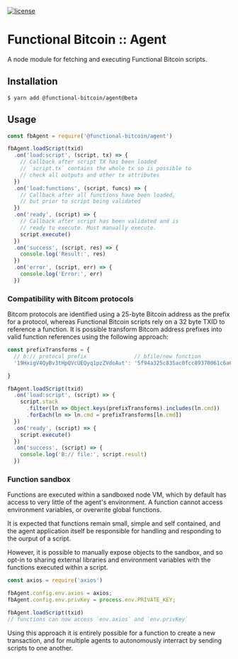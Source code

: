[![license](https://img.shields.io/github/license/functional-bitcoin/library.svg)](https://github.com/functional-bitcoin/library/blob/master/license.md)

# Functional Bitcoin :: Agent

A node module for fetching and executing Functional Bitcoin scripts.

## Installation

```console
$ yarn add @functional-bitcoin/agent@beta
```

## Usage

```javascript
const fbAgent = require('@functional-bitcoin/agent')

fbAgent.loadScript(txid)
  .on('load:script', (script, tx) => {
    // Callback after script TX has been loaded
    // `script.tx` contains the whole tx so is possible to
    // check all outputs and other tx attributes
  })
  .on('load:functions', (script, funcs) => {
    // Callback after all functions have been loaded,
    // but prior to script being validated
  })
  .on('ready', (script) => {
    // Callback after script has been validated and is
    // ready to execute. Must manually execute.
    script.execute()
  })
  .on('success', (script, res) => {
    console.log('Result:', res)
  })
  .on('error', (script, err) => {
    console.log('Error:', err)
  })

```

### Compatibility with Bitcom protocols

Bitcom protocols are identified using a 25-byte Bitcoin address as the prefix for a protocol, whereas Functional Bitcoin scripts rely on a 32 byte TXID to reference a function. It is possible transform Bitcom address prefixes into valid function references using the following approach:

```javascript
const prefixTransforms = {
  // b:// protocal prefix               // bfile/new function
  '19HxigV4QyBv3tHpQVcUEQyq1pzZVdoAut': '5f94a325c835ac0fcc89370061c6a63b305b2c6cf3d2fe002d264e98dbd44ac2'

}

fbAgent.loadScript(txid)
  .on('load:script', (script) => {
    script.stack
      .filter(ln => Object.keys(prefixTransforms).includes(ln.cmd))
      .forEach(ln => ln.cmd = prefixTransforms[ln.cmd])
  })
  .on('ready', (script) => {
    script.execute()
  })
  .on('success', (script) => {
    console.log('B:// file:', script.result)
  })
```

### Function sandbox

Functions are executed within a sandboxed node VM, which by default has access to very little of the agent's environment. A function cannot access environment variables, or overwrite global functions.

It is expected that functions remain small, simple and self contained, and the agent application itself be responsible for handling and responding to the ourput of a script.

However, it is possible to manually expose objects to the sandbox, and so opt-in to sharing external libraries and environment variables with the functions executed within a script.

```javascript
const axios = require('axios')

fbAgent.config.env.axios = axios;
fbAgent.config.env.privKey = process.env.PRIVATE_KEY;

fbAgent.loadScript(txid)
// functions can now access `env.axios` and `env.privKey`
```

Using this approach it is entirely possible for a function to create a new transaction, and for multiple agents to autonomously interract by sending scripts to one another.



